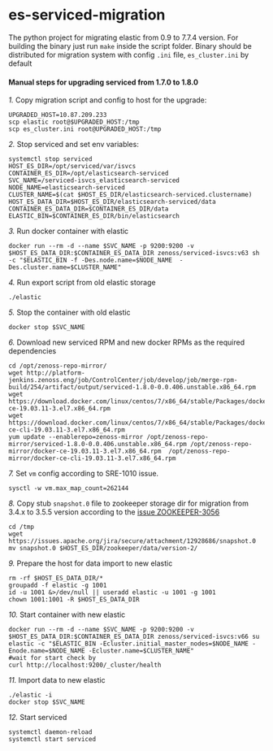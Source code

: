 # es-serviced-migration
The python project for migrating elastic from 0.9 to 7.7.4 version.
For building the binary just run `make` inside the script folder. 
Binary should be distributed for migration system with config `.ini` file, `es_cluster.ini` by default

#### Manual steps for upgrading serviced from 1.7.0 to 1.8.0

*1.* Copy migration script and config to host for the upgrade:
```shell script
UPGRADED_HOST=10.87.209.233
scp elastic root@$UPGRADED_HOST:/tmp
scp es_cluster.ini root@UPGRADED_HOST:/tmp
```

*2.* Stop serviced and set env variables: 
```shell script
systemctl stop serviced
HOST_ES_DIR=/opt/serviced/var/isvcs
CONTAINER_ES_DIR=/opt/elasticsearch-serviced
SVC_NAME=/serviced-isvcs_elasticsearch-serviced
NODE_NAME=elasticsearch-serviced
CLUSTER_NAME=$(cat $HOST_ES_DIR/elasticsearch-serviced.clustername)
HOST_ES_DATA_DIR=$HOST_ES_DIR/elasticsearch-serviced/data
CONTAINER_ES_DATA_DIR=$CONTAINER_ES_DIR/data
ELASTIC_BIN=$CONTAINER_ES_DIR/bin/elasticsearch
```

*3.* Run docker container with elastic
```shell script
docker run --rm -d --name $SVC_NAME -p 9200:9200 -v $HOST_ES_DATA_DIR:$CONTAINER_ES_DATA_DIR zenoss/serviced-isvcs:v63 sh -c "$ELASTIC_BIN -f -Des.node.name=$NODE_NAME  -Des.cluster.name=$CLUSTER_NAME"
```

*4.* Run export script from old elastic storage
```shell script
./elastic
```

*5.* Stop the container with old elastic 
```shell script
docker stop $SVC_NAME
```

*6.* Download new serviced RPM and new docker RPMs as the required dependencies 
```shell script
cd /opt/zenoss-repo-mirror/
wget http://platform-jenkins.zenoss.eng/job/ControlCenter/job/develop/job/merge-rpm-build/254/artifact/output/serviced-1.8.0-0.0.406.unstable.x86_64.rpm
wget https://download.docker.com/linux/centos/7/x86_64/stable/Packages/docker-ce-19.03.11-3.el7.x86_64.rpm
wget https://download.docker.com/linux/centos/7/x86_64/stable/Packages/docker-ce-cli-19.03.11-3.el7.x86_64.rpm
yum update --enablerepo=zenoss-mirror /opt/zenoss-repo-mirror/serviced-1.8.0-0.0.406.unstable.x86_64.rpm /opt/zenoss-repo-mirror/docker-ce-19.03.11-3.el7.x86_64.rpm  /opt/zenoss-repo-mirror/docker-ce-cli-19.03.11-3.el7.x86_64.rpm

```

*7.* Set `vm` config according to SRE-1010 issue.
```shell script
sysctl -w vm.max_map_count=262144
```

*8.* Copy stub `snapshot.0` file to zookeeper storage dir for migration from 3.4.x to 3.5.5 version 
according to the [issue ZOOKEEPER-3056](https://issues.apache.org/jira/browse/ZOOKEEPER-3056) 
```shell script
cd /tmp
wget https://issues.apache.org/jira/secure/attachment/12928686/snapshot.0
mv snapshot.0 $HOST_ES_DIR/zookeeper/data/version-2/
```

*9.* Prepare the host for data import to new elastic 
```shell script
rm -rf $HOST_ES_DATA_DIR/*
groupadd -f elastic -g 1001
id -u 1001 &>/dev/null || useradd elastic -u 1001 -g 1001
chown 1001:1001 -R $HOST_ES_DATA_DIR
```

*10.* Start container with new elastic 
```shell script
docker run --rm -d --name $SVC_NAME -p 9200:9200 -v $HOST_ES_DATA_DIR:$CONTAINER_ES_DATA_DIR zenoss/serviced-isvcs:v66 su elastic -c "$ELASTIC_BIN -Ecluster.initial_master_nodes=$NODE_NAME -Enode.name=$NODE_NAME -Ecluster.name=$CLUSTER_NAME"
#wait for start check by 
curl http://localhost:9200/_cluster/health
```

*11.* Import data to new elastic 
```shell script
./elastic -i
docker stop $SVC_NAME
```

*12.* Start serviced
```shell script
systemctl daemon-reload
systemctl start serviced
```




